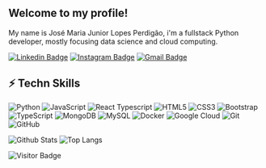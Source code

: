 ## Welcome to my profile!

My name is José Maria Junior Lopes Perdigão, i'm a fullstack Python developer, mostly focusing data science and cloud computing.

[![Linkedin Badge](https://img.shields.io/badge/-JoseJuniorTK-blue?style=flat-square&logo=Linkedin&logoColor=white&link=https://www.linkedin.com/in/josejuniortk/)](https://www.linkedin.com/in/josejuniortk/)
[![Instagram Badge](https://img.shields.io/badge/-JoseJuniorTK-purple?style=flat-square&logo=instagram&logoColor=white&link=https://www.instagram.com/josejp.tk/)](https://www.instagram.com/josejp.tk/)
[![Gmail Badge](https://img.shields.io/badge/-josemjuniortk@gmail.com-c14438?style=flat-square&logo=Gmail&logoColor=white&link=mailto:josemjuniortk@gmail.com)](mailto:josemjuniortk@gmail.com)

## ⚡ Techn Skills

![Python](https://img.shields.io/badge/-Python-black?style=flat-square&logo=Python&color=white)
![JavaScript](https://img.shields.io/badge/-JavaScript-black?style=flat-square&logo=javascript&color=orange)
![React Typescript](https://img.shields.io/badge/-React-black?style=flat-square&logo=react&color=blue)
![HTML5](https://img.shields.io/badge/-HTML5-E34F26?style=flat-square&logo=html5&logoColor=white)
![CSS3](https://img.shields.io/badge/-CSS3-1572B6?style=flat-square&logo=css3)
![Bootstrap](https://img.shields.io/badge/-Bootstrap-563D7C?style=flat-square&logo=bootstrap)
![TypeScript](https://img.shields.io/badge/-TypeScript-007ACC?style=flat-square&logo=typescript)
![MongoDB](https://img.shields.io/badge/-MongoDB-black?style=flat-square&logo=mongodb&color=yellow)
![MySQL](https://img.shields.io/badge/-MySQL-black?style=flat-square&logo=mysql&color=blue)
![Docker](https://img.shields.io/badge/-Docker-black?style=flat-square&logo=docker)
![Google Cloud](https://img.shields.io/badge/Google%20Cloud-black?style=flat-square&logo=google-cloud&color=whitw)
![Git](https://img.shields.io/badge/-Git-black?style=flat-square&logo=git&color=white)
![GitHub](https://img.shields.io/badge/-GitHub-181717?style=flat-square&logo=github&color=whitw)

![Github Stats](https://github-readme-stats.vercel.app/api?username=JoseJuniorTK&count_private=true&show_icons=true&include_all_commits=true)
![Top Langs](https://github-readme-stats.vercel.app/api/top-langs/?username=JoseJuniorTK&hide=TeX&layout=compact)

![Visitor Badge](https://visitor-badge.laobi.icu/badge?page_id=JoseJuniorTK)
